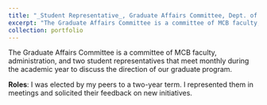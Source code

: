 ```yaml
---
title: "_Student Representative_, Graduate Affairs Committee, Dept. of Molecular & Cell Biology (August 2013 - May 2015)"
excerpt: "The Graduate Affairs Committee is a committee of MCB faculty, administration, and two student representatives that meet monthly during the academic year to discuss the direction of our graduate program."
collection: portfolio
---
```


The Graduate Affairs Committee is a committee of MCB faculty, administration, and two student representatives that meet monthly during the academic year to discuss the direction of our graduate program.

__Roles__: I was elected by my peers to a two-year term. I represented them in meetings and solicited their feedback on new initiatives.